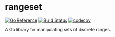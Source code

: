 # rangeset

[![Go Reference](https://pkg.go.dev/badge/github.com/b97tsk/rangeset.svg)](https://pkg.go.dev/github.com/b97tsk/rangeset)
[![Build Status](https://github.com/b97tsk/rangeset/workflows/build/badge.svg?branch=main)](https://github.com/b97tsk/rangeset/actions)
[![codecov](https://codecov.io/gh/b97tsk/rangeset/branch/main/graph/badge.svg?token=TXFXESFFQ2)](https://codecov.io/gh/b97tsk/rangeset)

A Go library for manipulating sets of discrete ranges.
